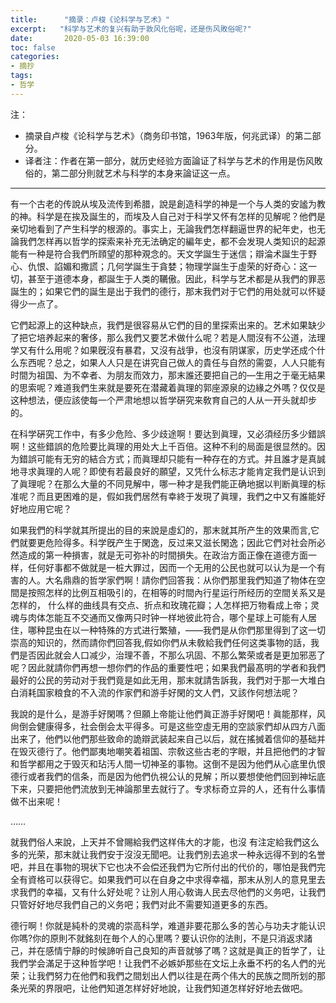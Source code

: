 ```yaml
---
title:      "摘录：卢梭《论科学与艺术》"
excerpt:   "科学与艺术的复兴有助于敦风化俗呢，还是伤风敗俗呢?"
date:       2020-05-03 16:39:00
toc: false
categories:
- 摘抄
tags:
- 哲学
---
```


注：

- 摘录自卢梭《论科学与艺术》（商务印书馆，1963年版，何兆武译）的第二部分。
- 译者注：作者在第一部分，就历史经验方面論证了科学与艺术的作用是伤风敗俗的，第二部分則就艺术与科学的本身来論证这一点。

---

有一个古老的传說从埃及流传到希腊，說是創造科学的神是一个与人类的安謐为教的神。科学是在挨及誕生的，而埃及人自己对于科学又怀有怎样的见解呢？他們是亲切地看到了产生科学的根源的。事实上，无論我們怎样翻逼世界的紀年史，也无論我們怎样再以哲学的探索来补充无法确定的編年史，都不会发現人类知识的起源能有一种是符合我們所頋望的那种覌念的。天文学誕生于迷信；辯淪术誕生于野心、仇恨、諂媚和撒謊；几何学誕生于貪婪；物理学誕生于虛荣的好奇心：这一切，甚至于道德本身，都誕生于人类的韉傲。因此，科学与艺术都是从我們的罪恶誕生的；如果它們的誕生是出于我們的德行，那末我們对于它們的用处就可以怀疑得少一点了。 

它們起源上的这种缺点，我們是很容易从它們的目的里探索出来的。艺术如果缺少了把它培养起来的奢侈，那么我們又要艺术做什么呢？若是人間沒有不公道，法理学又有什么用呢？如果旣沒有暴君，又沒有战爭，也沒有阴谋家，历史学还成个什么东西呢？总之，如果人人只是在讲究自己做人的貴任与自然的需耍，人人只能有时間为祖国、为不幸者、为朋友而效力，那末誰还要把自己的—生用之于毫无結果的思索呢？难道我們生来就是要死在潜藏着眞理的郭座源泉的边緣之外嗎？仅仅是这种想法，便应該使每一个严肃地想以哲学硏究来敎育自己的人从一开头就却步的。

在科学硏究工作中，有多少危险、多少歧途啊！要达到眞理，又必須经历多少錯誤啊！这些錯誤的危险要比眞理的用处大上千百倍。这种不利的局面是很显然的。因为錯誤可能有无穷的結合方式；而眞理却只能有一种存在的方式。并且誰才是真誠地寻求眞理的人呢？即使有若最良好的願望，又凭什么标志才能肯定我們是认识到了眞理呢？在那么大量的不同見解中，哪一种才是我們能正确地据以判断眞理的标准呢？而且更困难的是，假如我們居然有幸終于发現了眞理，我們之中又有誰能好好地应用它呢？

如果我們的科学就其所提出的目的来說是虛幻的，那末就其所产生的效果而言,它們就要更危险得多。科学旣产生于閑逸，反过来又滋长閑逸；因此它們对社会所必然造成的第一种損害，就是无可弥补的时間損失。在政治方面正像在道德方面一样，任何好事都不做就是一桩大罪过，因而一个无用的公民也就可以认为是一个有害的人。大名鼎鼎的哲学家們啊！請你們回答我：从你們那里我們知道了物体在空間是按照怎样的比例互相吸引的，在相等的时間內行星运行所经历的空間关系又是怎样的， 什么样的曲线具有交点、折点和玫瑰花瓣；人怎样把万物看成上帝；灵魂与肉体怎能互不交通而又像两只时钟一样地彼此符合，哪个星球上可能有人居住，哪种昆虫在以一种特殊的方式进行繁殖，——我們是从你們那里得到了这一切崇高的知识的，然而請你們回答我,假如你們从未敎給我們任何这类事物的話，我們是否因此就会人口减少，治理不善，不那么巩固、不那么繁荣或者是更加邪恶了呢？因此就請你們再想一想你們的作品的重要性吧；如果我們最髙明的学者和我們最好的公民的劳动对于我們竟是如此无用，那末就請吿訴我，我們对于那一大堆白白消耗国家粮食的不入流的作家們和游手好閑的文人們，又該作何想法呢？

我說的是什么，是游手好閑嗎？但願上帝能让他們眞正游手好閑吧！眞能那样，风尙倒会健康得多，社会倒会太平得多。可是这些空虛无用的空談家們却从四方八面出来了，他們以他們那些致命的詭辯武装起来自己以后，就在搖搣着信仰的基础并在毁灭德行了。他們鄙夷地嘲笑着祖国、宗敎这些古老的字眼，并且把他們的才智和哲学都用之于毁灭和玷汚人間一切神圣的事物。这倒不是因为他們从心底里仇恨德行或者我們的信条，而是因为他們仇視公认的見解；所以要想使他們回到神坛底下来，只要把他們流放到无神論那里去就行了。专求标奇立异的人，还有什么事情做不出来呢！

……

就我們俗人来說，上天并不曾賜給我們这样伟大的才能，也沒 有注定給我們这么多的光荣，那末就让我們安于沒沒无聞吧。让我們別去追求一种永远得不到的名誉吧，并且在事物的現状下它也决不会偿还我們为它所付出的代价的，哪怕是我們完全有資格可以获得它。如果我們可以在自身之中求得幸福，那末从別人的意見里去求我們的幸福，又有什么好处呢？让別人用心敎诲人民去尽他們的义务吧，让我們只管好好地尽我們自己的义务吧；我們对此不需要知道更多的东西。

德行啊！你就是純朴的灵魂的崇高科学，难道非要花那么多的苦心与功夫才能认识你嗎?你的原則不就銘刻在毎个人的心里嗎？要认识你的法則，不是只消返求諸己，并在感情宁靜的时候諦听自己良知的声音就够了嗎？这就是眞正的哲学了，让我們学会滿足于这种哲学吧！让我們不必嫉妒那些在文坛上永垂不朽的名人們的光荣；让我們努力在他們和我們之間划出人們以往是在两个伟大的民族之問所划的那条光荣的界限吧，让他們知道怎样好好地說，让我們知道怎样好好地去做吧。